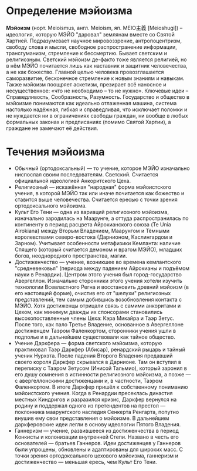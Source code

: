 # Определение мэйоизма
**Мэйоизм** (норт. Meioismus, англ. Meioism, яп. MEIO主義 [Meioshugi]) – идеология, которую МЭЙО "даровал" землянам вместе со Святой Хартией. Подразумевает научное мировоззрение, антропоцентризм, свободу слова и мысли, свободное распространение информации, трансгуманизм, стремление к бессмертию. Бывает светским и религиозным. Светский мэйоизм де-факто тоже является религией, но в нём МЭЙО почитается лишь как наставник и защитник человечества, а не как божество. Главной целью человека провозглашается саморазвитие, бесконечное стремление к новым знаниям и навыкам. Также мэйоизм поощряет аскетизм, презирает всё наносное и несущественное: «что не необходимо – то не нужно». Ключевые идеи – Справедливость, Сообразность, Разумность. Государство и общество в мэйоизме понимаются как идеально отлаженная машина, система настолько надёжная, гибкая и справедливая, что исключает поломки и не нуждается ни в ограничениях свободы граждан, ни вообще в любых формальных законах и предписаниях (помимо Святой Хартии), а граждане не замечают её действия.
# Течения мэйоизма
* Обычный (ортодоксальный) — то учение, которое МЭЙО изначально ниспослал своим последователям. Светский. Считается официальной идеологией Анкоритского Цеха.
* Религиозный — искажённая "народная" форма мэйоистского учения, в которой МЭЙО так или иначе почитается как божество и ставится выше человечества. Считается ересью с точки зрения ортодоксального мэйоизма.
* Культ Его Тени — одна из вариаций религиозного мэйоизма, изначально зародилась на Маарунге, а оттуда распространилась по континенту в период расцвета Айрокианского союза (Te Unia Airokiana) между Вторым Владением, Маарунгом и Тёмными королевствами северо-востока (Дарнионом, Каслингардом и Зарном). Учитывает особенности метафизики Кемланта: наличие Спящего (который считается демоном и врагом МЭЙО), младших богов, неоднородного пространства, магии.
* Достиженчество — учение, возникшее во времена кемлантского "средневековья" (периода между падением Айрокианы и подъёмом науки в Ренардии). Центром этого учения был город-государство Авергеллон. Изначально сторонники этого учения хотели изучить технологии Всевластного Регна и восстановить древний мэйоизм (в его настоящей форме), очистив его от "шелухи" религиозных представлений, тем самым добившись возобновления контакта с МЭЙО. Хотя достиженцы отрицали связь с самими анкоритами и Цехом, как минимум дважды их спонсорами становились высокопоставленные члены Цеха: Кэра Микайра и Таэр Зетус. После того, как пало Третье Владение, основанное в Авергеллоне достиженцем Таэром Фаленкортом, сторонники учения ушли в подполье и в дальнейшем существовали как тайное общество.
* Учение Даркфера — форма светского мэйоизма, которую практиковал Таэр Даркфер (Абисар), ренардский рыцарь и тайный ученик Нурхэта. После падения Второго Владения предавший своего короля Даркфер скрывался в Дарнионе. Там он вступил в переписку с Таэром Зетусом (Инисой Тальмио), который заронил в его душу сомнения в истинности религиозного мэйоизма, а позже — с авергеллонскими достиженцами и, в частности, Таэром Фаленкортом. В итоге Даркфер пришёл к собственному пониманию мэйоистского учения. Когда в Ренардии пресеклась династия местных Киндригов и разразился кризис, Даркфер вернулся на родину и поддержал одного из претендентов на престол — поклонника маарунгского наследия Сенкерта Ренгарта, попутно внушив ему свои представления о мэйоизме. В дальнейшем даркферовские идеи легли в основу идеологии Пятого Владения.
* Ганнеризм — учение, развившееся из достиженчества в период Конкисты и колонизации внутренней Степи. Названо в честь его основателей — братьев Ганнеров. Идеи достиженцев у Ганнеров были упрощены, обновлены и адаптированы для широких масс. С точки зрения ортодоксального цехового мэйоизма, ганнеризм и достиженчество — меньшая ересь, чем Культ Его Тени.
